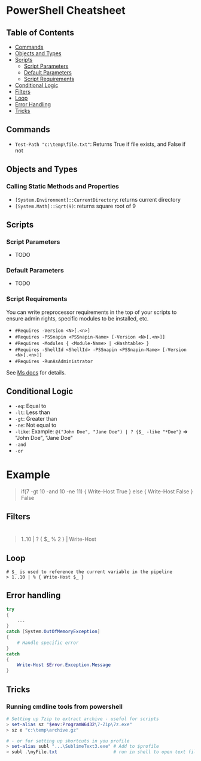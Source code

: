 # PowerShell Cheatsheet

## Table of Contents
- [Commands](#commands)
- [Objects and Types](#objects-and-types)
- [Scripts](#scripts)
    - [Script Parameters](#script-parameters)
    - [Default Parameters](#default-parameters)
    - [Script Requirements](#script-requirements)
- [Conditional Logic](#conditional-logic)
- [Filters](#filters)
- [Loop](#loop)
- [Error Handling](#error-handling)
- [Tricks](#tricks)

## Commands
- `Test-Path "c:\temp\file.txt"`: Returns True if file exists, and False if not

## Objects and Types
### Calling Static Methods and Properties
- `[System.Environment]::CurrentDirectory`: returns current directory
- `[System.Math]::Sqrt(9)`: returns square root of 9

## Scripts
### Script Parameters
- TODO

### Default Parameters
- TODO

### Script Requirements
You can write preprocessor requirements in the top of your scripts to ensure admin rights, specific modules to be installed, etc.

- `#Requires -Version <N>[.<n>]`
- `#Requires -PSSnapin <PSSnapin-Name> [-Version <N>[.<n>]]`
- `#Requires -Modules { <Module-Name> | <Hashtable> }`
- `#Requires -ShellId <ShellId> -PSSnapin <PSSnapin-Name> [-Version <N>[.<n>]]`
- `#Requires -RunAsAdministrator`

See [Ms docs](https://docs.microsoft.com/da-dk/powershell/module/microsoft.powershell.core/about/about_requires) for details.

## Conditional Logic
- `-eq`: Equal to
- `-lt`: Less than
- `-gt`: Greater than
- `-ne`: Not equal to
- `-like`: Example: `@("John Doe", "Jane Doe") | ? {$_ -like "*Doe"}` => "John Doe", "Jane Doe"
- `-and`
- `-or`


# Example
> if(7 -gt 10 -and 10 -ne 11) { Write-Host True } else { Write-Host False } 
> False
## Filters
#  
> 1..10 | ? { $_ % 2 } | Write-Host

## Loop 
	# $_ is used to reference the current variable in the pipeline
	> 1..10 | % { Write-Host $_ }

## Error handling
```powershell
try
{
    ...
}
catch [System.OutOfMemoryException]
{
    # Handle specific error
}
catch
{
    Write-Host $Error.Exception.Message
}
```

## Tricks
### Running cmdline tools from powershell
```powershell
# Setting up 7zip to extract archive - useful for scripts 
> set-alias sz "$env:ProgramW6432\7-Zip\7z.exe"
> sz e "c:\temp\archive.gz"

# - or for setting up shortcuts in you profile
> set-alias subl "...\SublimeText3.exe"	# Add to $profile
> subl .\myFile.txt						# run in shell to open text file in Sublime
```
